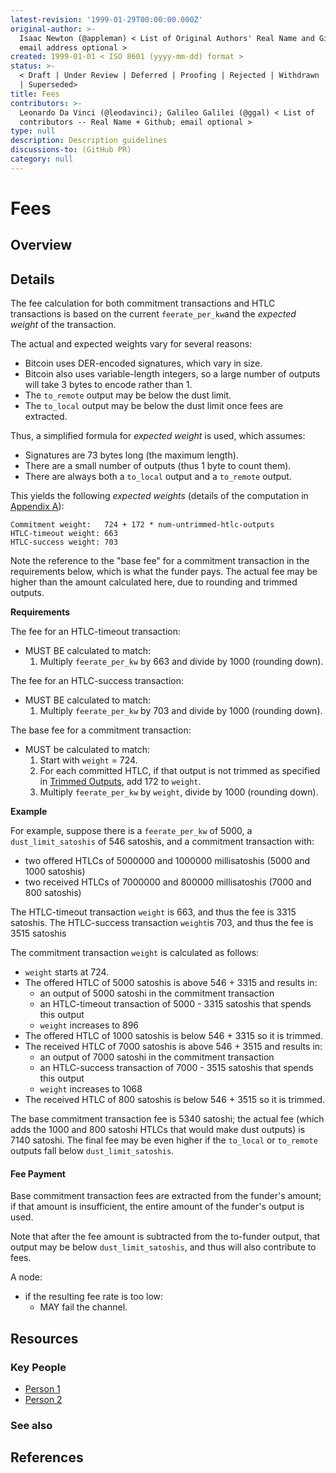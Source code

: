 ```yaml
---
latest-revision: '1999-01-29T00:00:00.000Z'
original-author: >-
  Isaac Newton (@appleman) < List of Original Authors' Real Name and Github;
  email address optional >
created: 1999-01-01 < ISO 8601 (yyyy-mm-dd) format >
status: >-
  < Draft | Under Review | Deferred | Proofing | Rejected | Withdrawn | Accepted
  | Superseded>
title: Fees
contributors: >-
  Leonardo Da Vinci (@leodavinci); Galileo Galilei (@ggal) < List of
  contributors -- Real Name + Github; email optional >
type: null
description: Description guidelines
discussions-to: (GitHub PR)
category: null
---
```


# Fees

## Overview

## Details

The fee calculation for both commitment transactions and HTLC transactions is based on the current `feerate_per_kw`and the _expected weight_ of the transaction.

The actual and expected weights vary for several reasons:

* Bitcoin uses DER-encoded signatures, which vary in size.
* Bitcoin also uses variable-length integers, so a large number of outputs will take 3 bytes to encode rather than 1.
* The `to_remote` output may be below the dust limit.
* The `to_local` output may be below the dust limit once fees are extracted.

Thus, a simplified formula for _expected weight_ is used, which assumes:

* Signatures are 73 bytes long \(the maximum length\).
* There are a small number of outputs \(thus 1 byte to count them\).
* There are always both a `to_local` output and a `to_remote` output.

This yields the following _expected weights_ \(details of the computation in [Appendix A](https://github.com/lightningnetwork/lightning-rfc/blob/master/03-transactions.md#appendix-a-expected-weights)\):

```text
Commitment weight:   724 + 172 * num-untrimmed-htlc-outputs
HTLC-timeout weight: 663
HTLC-success weight: 703
```

Note the reference to the "base fee" for a commitment transaction in the requirements below, which is what the funder pays. The actual fee may be higher than the amount calculated here, due to rounding and trimmed outputs.

**Requirements**

The fee for an HTLC-timeout transaction:

* MUST BE calculated to match:
  1. Multiply `feerate_per_kw` by 663 and divide by 1000 \(rounding down\).

The fee for an HTLC-success transaction:

* MUST BE calculated to match:
  1. Multiply `feerate_per_kw` by 703 and divide by 1000 \(rounding down\).

The base fee for a commitment transaction:

* MUST be calculated to match:
  1. Start with `weight` = 724.
  2. For each committed HTLC, if that output is not trimmed as specified in [Trimmed Outputs](https://github.com/lightningnetwork/lightning-rfc/blob/master/03-transactions.md#trimmed-outputs), add 172 to `weight`.
  3. Multiply `feerate_per_kw` by `weight`, divide by 1000 \(rounding down\).

**Example**

For example, suppose there is a `feerate_per_kw` of 5000, a `dust_limit_satoshis` of 546 satoshis, and a commitment transaction with:

* two offered HTLCs of 5000000 and 1000000 millisatoshis \(5000 and 1000 satoshis\)
* two received HTLCs of 7000000 and 800000 millisatoshis \(7000 and 800 satoshis\)

The HTLC-timeout transaction `weight` is 663, and thus the fee is 3315 satoshis. The HTLC-success transaction `weight`is 703, and thus the fee is 3515 satoshis

The commitment transaction `weight` is calculated as follows:

* `weight` starts at 724.
* The offered HTLC of 5000 satoshis is above 546 + 3315 and results in:
  * an output of 5000 satoshi in the commitment transaction
  * an HTLC-timeout transaction of 5000 - 3315 satoshis that spends this output
  * `weight` increases to 896
* The offered HTLC of 1000 satoshis is below 546 + 3315 so it is trimmed.
* The received HTLC of 7000 satoshis is above 546 + 3515 and results in:
  * an output of 7000 satoshi in the commitment transaction
  * an HTLC-success transaction of 7000 - 3515 satoshis that spends this output
  * `weight` increases to 1068
* The received HTLC of 800 satoshis is below 546 + 3515 so it is trimmed.

The base commitment transaction fee is 5340 satoshi; the actual fee \(which adds the 1000 and 800 satoshi HTLCs that would make dust outputs\) is 7140 satoshi. The final fee may be even higher if the `to_local` or `to_remote` outputs fall below `dust_limit_satoshis`.

#### Fee Payment

Base commitment transaction fees are extracted from the funder's amount; if that amount is insufficient, the entire amount of the funder's output is used.

Note that after the fee amount is subtracted from the to-funder output, that output may be below `dust_limit_satoshis`, and thus will also contribute to fees.

A node:

* if the resulting fee rate is too low:
  * MAY fail the channel.

### 

## Resources

### Key People

* [Person 1](fees.md)
* [Person 2](fees.md)

### See also

## References

